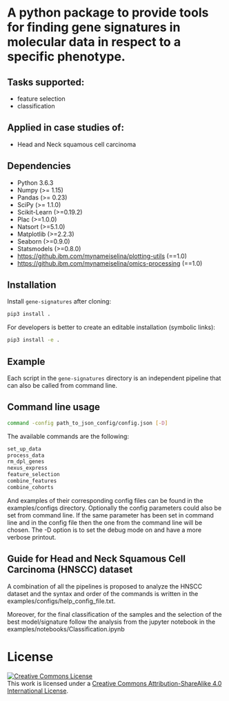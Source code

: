 # A python package to provide tools for finding gene signatures in molecular data in respect to a specific phenotype.

## Tasks supported:
* feature selection
* classification

## Applied in case studies of:
* Head and Neck squamous cell carcinoma

## Dependencies
- Python 3.6.3
- Numpy (>= 1.15)
- Pandas (>= 0.23)
- SciPy (>= 1.1.0)
- Scikit-Learn (>=0.19.2)
- Plac (>=1.0.0)
- Natsort (>=5.1.0)
- Matplotlib (>=2.2.3)
- Seaborn (>=0.9.0)
- Statsmodels (>=0.8.0)
- https://github.ibm.com/mynameiselina/plotting-utils (==1.0)
- https://github.ibm.com/mynameiselina/omics-processing (==1.0)

## Installation
Install `gene-signatures` after cloning:

```sh
pip3 install .
```
For developers is better to create an editable installation (symbolic links):

```sh
pip3 install -e .
```

## Example
Each script in the `gene-signatures` directory is an independent pipeline that can also be called from command line.

## Command line usage
```sh
command -config path_to_json_config/config.json [-D]
```
The available commands are the following:
```sh
set_up_data
process_data
rm_dpl_genes
nexus_express
feature_selection
combine_features
combine_cohorts
```

And examples of their corresponding config files can be found in the examples/configs directory.
Optionally the config parameters could also be set from command line. If the same parameter has been set in command line and in the config file then the one from the command line will be chosen.
The -D option is to set the debug mode on and have a more verbose printout.

## Guide for Head and Neck Squamous Cell Carcinoma (HNSCC) dataset
A combination of all the pipelines is proposed to analyze the HNSCC dataset and the syntax and order of the commands is written in the examples/configs/help_config_file.txt.

Moreover, for the final classification of the samples and the selection of the best model/signature follow the analysis from the  jupyter notebook in the examples/notebooks/Classification.ipynb

# License
<a rel="license" href="http://creativecommons.org/licenses/by-sa/4.0/"><img alt="Creative Commons License" style="border-width:0" src="https://i.creativecommons.org/l/by-sa/4.0/88x31.png" /></a><br />This work is licensed under a <a rel="license" href="http://creativecommons.org/licenses/by-sa/4.0/">Creative Commons Attribution-ShareAlike 4.0 International License</a>.